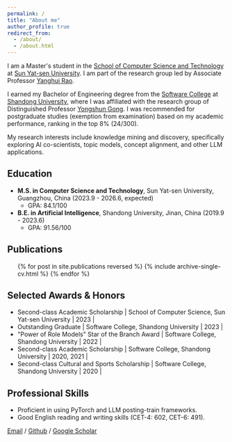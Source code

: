 ```yaml
---
permalink: /
title: "About me"
author_profile: true
redirect_from: 
  - /about/
  - /about.html
---
```


I am a Master's student in the [School of Computer Science and Technology](http://cse.sysu.edu.cn/) at [Sun Yat-sen University](https://www.sysu.edu.cn/). I am part of the research group led by Associate Professor [Yanghui Rao](https://scholar.google.com/citations?hl=en&user=qg7gv20AAAAJ).

I earned my Bachelor of Engineering degree from the [Software College](https://www.sc.sdu.edu.cn/) at [Shandong University](https://www.sdu.edu.cn/), where I was affiliated with the research group of Distinguished Professor [Yongshun Gong](https://scholar.google.com/citations?hl=en&user=qg7gv20AAAAJ). I was recommended for postgraduate studies (exemption from examination) based on my academic performance, ranking in the top 8% (24/300).

My research interests include knowledge mining and discovery, specifically exploring AI co-scientists, topic models, concept alignment, and other LLM applications.

## Education
*   **M.S. in Computer Science and Technology**, Sun Yat-sen University, Guangzhou, China (2023.9 - 2026.6, expected)
    *   GPA: 84.1/100
*   **B.E. in Artificial Intelligence**, Shandong University, Jinan, China (2019.9 - 2023.6)
    *   GPA: 91.56/100

## Publications
  <ul>{% for post in site.publications reversed %}
    {% include archive-single-cv.html %}
  {% endfor %}</ul>

## Selected Awards & Honors
* Second-class Academic Scholarship | School of Computer Science, Sun Yat-sen University | 2023 |
* Outstanding Graduate | Software College, Shandong University | 2023 |
* "Power of Role Models" Star of the Branch Award | Software College, Shandong University | 2022 |
* Second-class Academic Scholarship | Software College, Shandong University | 2020, 2021 |
* Second-class Cultural and Sports Scholarship | Software College, Shandong University | 2020 |


## Professional Skills
*   Proficient in using PyTorch and LLM posting-train frameworks.
*   Good English reading and writing skills (CET-4: 602, CET-6: 491).

[Email](mailto:liujy563@mail2.sysu.edu.cn) / [Github](https://github.com/Liujyuan) / [Google Scholar](https://scholar.google.com.hk/citations?hl=zh-CN&user=JUtlq58AAAAJ)

